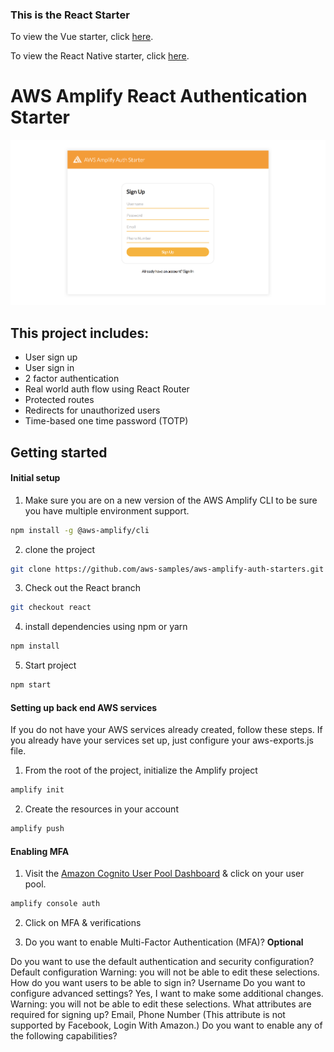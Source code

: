 ### This is the React Starter

To view the Vue starter, click [here](https://github.com/aws-samples/aws-amplify-auth-starters/tree/vue).

To view the React Native starter, click [here](https://github.com/aws-samples/aws-amplify-auth-starters/tree/react-native).

# AWS Amplify React Authentication Starter

![](hero.png)

## This project includes:    
- User sign up
- User sign in
- 2 factor authentication
- Real world auth flow using React Router
- Protected routes
- Redirects for unauthorized users
- Time-based one time password (TOTP)    

## Getting started    

#### Initial setup

1. Make sure you are on a new version of the AWS Amplify CLI to be sure you have multiple environment support.

```sh
npm install -g @aws-amplify/cli
```

2. clone the project    

```sh
git clone https://github.com/aws-samples/aws-amplify-auth-starters.git
```

3. Check out the React branch

```sh
git checkout react
```

4. install dependencies using npm or yarn    

```sh
npm install
```

5. Start project    

```sh
npm start
```

#### Setting up back end AWS services

If you do not have your AWS services already created, follow these steps. If you already have your services set up, just configure your aws-exports.js file.    

1. From the root of the project, initialize the Amplify project    

```sh
amplify init
```

2. Create the resources in your account

```sh
amplify push
```

#### Enabling MFA

1. Visit the [Amazon Cognito User Pool Dashboard](https://console.aws.amazon.com/cognito/users) & click on your user pool.

```sh
amplify console auth
```

2. Click on MFA & verifications

3. Do you want to enable Multi-Factor Authentication (MFA)? __Optional__


 Do you want to use the default authentication and security configuration? Default configuration
 Warning: you will not be able to edit these selections. 
 How do you want users to be able to sign in? Username
 Do you want to configure advanced settings? Yes, I want to make some additional changes.
 Warning: you will not be able to edit these selections. 
 What attributes are required for signing up? Email, Phone Number (This attribute is not supported by Facebook, Login With 
Amazon.)
 Do you want to enable any of the following capabilities? 